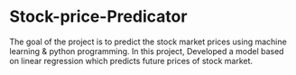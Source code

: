 # Stock-price-Predicator
The goal of the project is to predict the stock market prices using machine learning & python programming. 
In this project, Developed a model based on linear regression which predicts future prices of stock market.

